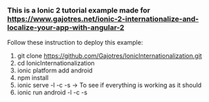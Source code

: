 ### This is a Ionic 2 tutorial example made for https://www.gajotres.net/ionic-2-internationalize-and-localize-your-app-with-angular-2

Follow these instruction to deploy this example:

1. git clone https://github.com/Gajotres/IonicInternationalization.git
2. cd IonicInternationalization
3. ionic platform add android
4. npm install
5. ionic serve -l -c -s -> To see if everything is working as it should
6. ionic run android -l -c -s